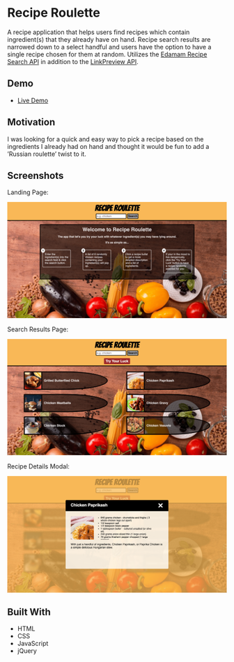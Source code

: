 # Recipe Roulette

A recipe application that helps users find recipes which contain ingredient(s) that they already have on hand. Recipe search results are narrowed down to a select handful and users have the option to have a single recipe chosen for them at random. Utilizes the [Edamam Recipe Search API](https://developer.edamam.com/edamam-recipe-api "Edamam's Recipe Search API") in addition to the [LinkPreview API](https://www.linkpreview.net/ "LinkPreview API").

## Demo

- [Live Demo](https://mike-crane.github.io/recipe-roulette/)

## Motivation

I was looking for a quick and easy way to pick a recipe based on the ingredients I already had on hand and thought it would be fun to add a ’Russian roulette’ twist to it. 

## Screenshots

Landing Page:

![landing page](images/screenshots/landing.png)

Search Results Page:

![search results](images/screenshots/search.png)

Recipe Details Modal:

![recipe details](images/screenshots/details.png)

## Built With

* HTML
* CSS
* JavaScript
* jQuery
